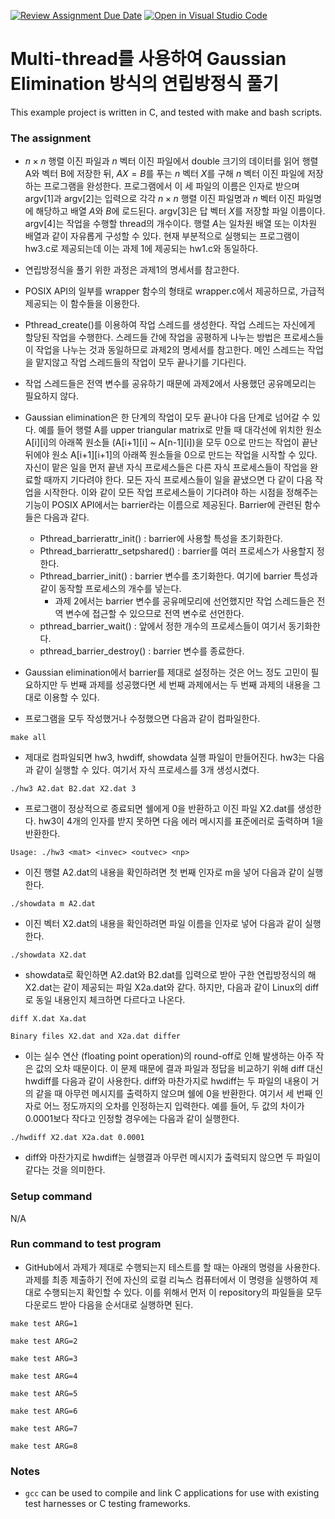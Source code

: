 [![Review Assignment Due Date](https://classroom.github.com/assets/deadline-readme-button-24ddc0f5d75046c5622901739e7c5dd533143b0c8e959d652212380cedb1ea36.svg)](https://classroom.github.com/a/uSvFxfBr)
[![Open in Visual Studio Code](https://classroom.github.com/assets/open-in-vscode-718a45dd9cf7e7f842a935f5ebbe5719a5e09af4491e668f4dbf3b35d5cca122.svg)](https://classroom.github.com/online_ide?assignment_repo_id=15007683&assignment_repo_type=AssignmentRepo)
# Multi-thread를 사용하여 Gaussian Elimination 방식의 연립방정식 풀기
This example project is written in C, and tested with make and bash scripts.

### The assignment
- $n \times n$ 행렬 이진 파일과 $n$ 벡터 이진 파일에서 double 크기의 데이터를 읽어 행렬 A와 벡터 B에 저장한 뒤, $AX = B$를 푸는 $n$ 벡터 $X$를 구해 $n$ 벡터 이진 파일에 저장하는 프로그램을 완성한다. 프로그램에서 이 세 파일의 이름은 인자로 받으며 argv[1]과 argv[2]는 입력으로 각각 $n \times n$ 행렬 이진 파일명과 $n$ 벡터 이진 파일명에 해당하고 배열 $A$와 $B$에 로드된다. argv[3]은 답 벡터 $X$를 저장할 파일 이름이다. argv[4]는 작업을 수행할 thread의 개수이다. 행렬 $A$는 일차원 배열 또는 이차원 배열과 같이 자유롭게 구성할 수 있다. 현재 부분적으로 실행되는 프로그램이 hw3.c로 제공되는데 이는 과제 1에 제공되는 hw1.c와 동일하다.

- 연립방정식을 풀기 위한 과정은 과제1의 명세서를 참고한다.
- POSIX API의 일부를 wrapper 함수의 형태로 wrapper.c에서 제공하므로, 가급적 제공되는 이 함수들을 이용한다.
- Pthread_create()를 이용하여 작업 스레드를 생성한다. 작업 스레드는 자신에게 할당된 작업을 수행한다. 스레드들 간에 작업을 공평하게 나누는 방법은 프로세스들이 작업을 나누는 것과 동일하므로 과제2의 명세서를 참고한다. 메인 스레드는 작업을 맡지않고 작업 스레드들의 작업이 모두 끝나기를 기다린다.
- 작업 스레드들은 전역 변수를 공유하기 때문에 과제2에서 사용했던 공유메모리는 필요하지 않다. 
- Gaussian elimination은 한 단계의 작업이 모두 끝나야 다음 단계로 넘어갈 수 있다. 예를 들어 행렬 A를 upper triangular matrix로 만들 때 대각선에 위치한 원소 A[i][i]의 아래쪽 원소들 (A[i+1][i] ~ A[n-1][i])을 모두 0으로 만드는 작업이 끝난 뒤에야 원소 A[i+1][i+1]의 아래쪽 원소들을 0으로 만드는 작업을 시작할 수 있다. 자신이 맡은 일을 먼저 끝낸 자식 프로세스들은 다른 자식 프로세스들이 작업을 완료할 때까지 기다려야 한다. 모든 자식 프로세스들이 일을 끝냈으면 다 같이 다음 작업을 시작한다. 이와 같이 모든 작업 프로세스들이 기다려야 하는 시점을 정해주는 기능이 POSIX API에서는 barrier라는 이름으로 제공된다. Barrier에 관련된 함수들은 다음과 같다.
  + Pthread_barrierattr_init() : barrier에 사용할 특성을 초기화한다.
  + Pthread_barrierattr_setpshared() : barrier를 여러 프로세스가 사용할지 정한다.
  + Pthread_barrier_init() : barrier 변수를 초기화한다. 여기에 barrier 특성과 같이 동작할 프로세스의 개수를 넣는다.
    * 과제 2에서는 barrier 변수를 공유메모리에 선언했지만 작업 스레드들은 전역 변수에 접근할 수 있으므로 전역 변수로 선언한다.
  + pthread_barrier_wait() : 앞에서 정한 개수의 프로세스들이 여기서 동기화한다.
  + pthread_barrier_destroy() : barrier 변수를 종료한다.
  
- Gaussian elimination에서 barrier를 제대로 설정하는 것은 어느 정도 고민이 필요하지만 두 번째 과제를 성공했다면 세 번째 과제에서는 두 번째 과제의 내용을 그대로 이용할 수 있다.

- 프로그램을 모두 작성했거나 수정했으면 다음과 같이 컴파일한다.

`make all`

- 제대로 컴파일되면 hw3, hwdiff, showdata 실행 파일이 만들어진다. hw3는 다음과 같이 실행할 수 있다. 여기서 자식 프로세스를 3개 생성시켰다.

`./hw3 A2.dat B2.dat X2.dat 3`

- 프로그램이 정상적으로 종료되면 쉘에게 0을 반환하고 이진 파일 X2.dat를 생성한다. hw3이 4개의 인자를 받지 못하면 다음 에러 메시지를 표준에러로 출력하며 1을 반환한다.

`Usage: ./hw3 <mat> <invec> <outvec> <np>`

- 이진 행렬 A2.dat의 내용을 확인하려면 첫 번째 인자로 m을 넣어 다음과 같이 실행한다.

`./showdata m A2.dat`

- 이진 벡터 X2.dat의 내용을 확인하려면 파일 이름을 인자로 넣어 다음과 같이 실행한다.

`./showdata X2.dat`

- showdata로 확인하면 A2.dat와 B2.dat를 입력으로 받아 구한 연립방정식의 해 X2.dat는 같이 제공되는 파일 X2a.dat와 같다. 하지만, 다음과 같이 Linux의 diff로 동일 내용인지 체크하면 다르다고 나온다.

`diff X.dat Xa.dat`

`Binary files X2.dat and X2a.dat differ`

- 이는 실수 연산 (floating point operation)의 round-off로 인해 발생하는 아주 작은 값의 오차 때문이다. 이 문제 때문에 결과 파일과 정답을 비교하기 위해 diff 대신 hwdiff를 다음과 같이 사용한다. diff와 마찬가지로 hwdiff는 두 파일의 내용이 거의 같을 때 아무런 메시지를 출력하지 않으며 쉘에 0을 반환한다. 여기서 세 번째 인자로 어느 정도까지의 오차를 인정하는지 입력한다. 예를 들어, 두 값의 차이가 0.0001보다 작다고 인정할 경우에는 다음과 같이 실행한다.

`./hwdiff X2.dat X2a.dat 0.0001`

- diff와 마찬가지로 hwdiff는 실행결과 아무런 메시지가 출력되지 않으면 두 파일이 같다는 것을 의미한다.

### Setup command
N/A

### Run command to test program
- GitHub에서 과제가 제대로 수행되는지 테스트를 할 때는 아래의 명령을 사용한다. 과제를 최종 제출하기 전에 자신의 로컬 리눅스 컴퓨터에서 이 명령을 실행하여 제대로 수행되는지 확인할 수 있다. 이를 위해서 먼저 이 repository의 파일들을 모두 다운로드 받아 다음을 순서대로 실행하면 된다.

`make test ARG=1`

`make test ARG=2`

`make test ARG=3`

`make test ARG=4`

`make test ARG=5`

`make test ARG=6`

`make test ARG=7`

`make test ARG=8`

### Notes
- `gcc` can be used to compile and link C applications for use with existing test harnesses or C testing frameworks.
